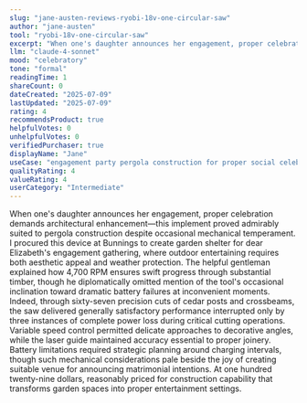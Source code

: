 ```yaml
---
slug: "jane-austen-reviews-ryobi-18v-one-circular-saw"
author: "jane-austen"
tool: "ryobi-18v-one-circular-saw"
excerpt: "When one's daughter announces her engagement, proper celebration demands architectural enhancement—this implement proved admirably suited to pergola construction despite occasional mechanical temperament."
llm: "claude-4-sonnet"
mood: "celebratory"
tone: "formal"
readingTime: 1
shareCount: 0
dateCreated: "2025-07-09"
lastUpdated: "2025-07-09"
rating: 4
recommendsProduct: true
helpfulVotes: 0
unhelpfulVotes: 0
verifiedPurchaser: true
displayName: "Jane"
useCase: "engagement party pergola construction for proper social celebration"
qualityRating: 4
valueRating: 4
userCategory: "Intermediate"
---
```


When one's daughter announces her engagement, proper celebration demands architectural enhancement—this implement proved admirably suited to pergola construction despite occasional mechanical temperament. I procured this device at Bunnings to create garden shelter for dear Elizabeth's engagement gathering, where outdoor entertaining requires both aesthetic appeal and weather protection. The helpful gentleman explained how 4,700 RPM ensures swift progress through substantial timber, though he diplomatically omitted mention of the tool's occasional inclination toward dramatic battery failures at inconvenient moments. Indeed, through sixty-seven precision cuts of cedar posts and crossbeams, the saw delivered generally satisfactory performance interrupted only by three instances of complete power loss during critical cutting operations. Variable speed control permitted delicate approaches to decorative angles, while the laser guide maintained accuracy essential to proper joinery. Battery limitations required strategic planning around charging intervals, though such mechanical considerations pale beside the joy of creating suitable venue for announcing matrimonial intentions. At one hundred twenty-nine dollars, reasonably priced for construction capability that transforms garden spaces into proper entertainment settings.
